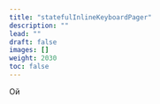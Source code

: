 ```yaml
---
title: "statefulInlineKeyboardPager"
description: ""
lead: ""
draft: false
images: []
weight: 2030
toc: false
---
```


Ой
